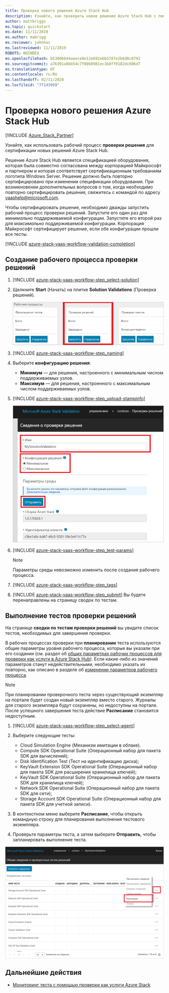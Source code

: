 ```yaml
---
title: Проверка нового решения Azure Stack Hub
description: Узнайте, как проверить новое решение Azure Stack Hub с помощью проверки как услуги.
author: mattbriggs
ms.topic: quickstart
ms.date: 11/11/2019
ms.author: mabrigg
ms.reviewer: johnhas
ms.lastreviewed: 11/11/2019
ROBOTS: NOINDEX
ms.openlocfilehash: b5380b644aeece0e12e692ebb578fe2b6d0c8792
ms.sourcegitcommit: a76301a8bb54c7f00b8981ec3b8ff0182dc606d7
ms.translationtype: HT
ms.contentlocale: ru-RU
ms.lasthandoff: 02/11/2020
ms.locfileid: "77143959"
---
```

# <a name="validate-a-new-azure-stack-hub-solution"></a>Проверка нового решения Azure Stack Hub

[!INCLUDE [Azure_Stack_Partner](./includes/azure-stack-partner-appliesto.md)]

Узнайте, как использовать рабочий процесс **проверки решения** для сертификации новых решений Azure Stack Hub.

Решение Azure Stack Hub является спецификацией оборудования, которая была совместно согласована между корпорацией Майкрософт и партнером и которая соответствует сертификационным требованиям логотипа Windows Server. Решение должно быть повторно сертифицировано при изменении спецификации оборудования. При возникновении дополнительных вопросов о том, когда необходимо повторно сертифицировать решения, свяжитесь с командой по адресу [vaashelp@microsoft.com](mailto:vaashelp@microsoft.com).

Чтобы сертифицировать решение, необходимо дважды запустить рабочий процесс проверки решений. Запустите его один раз для *минимально* поддерживаемой конфигурации. Запустите его второй раз для *максимально* поддерживаемой конфигурации. Корпорация Майкрософт сертифицирует решение, если обе конфигурации прошли все тесты.

[!INCLUDE [azure-stack-vaas-workflow-validation-completion](includes/azure-stack-vaas-workflow-validation-completion.md)]

## <a name="create-a-solution-validation-workflow"></a>Создание рабочего процесса проверки решений

1. [!INCLUDE [azure-stack-vaas-workflow-step_select-solution](includes/azure-stack-vaas-workflow-step_select-solution.md)]

3. Щелкните **Start** (Начать) на плитке **Solution Validations** (Проверка решений).

    ![Плитка рабочего процесса проверки решений](media/tile_validation-solution.png)

4. [!INCLUDE [azure-stack-vaas-workflow-step_naming](includes/azure-stack-vaas-workflow-step_naming.md)]

5. Выберите **конфигурацию решения**:
    - **Минимум** — для решения, настроенного с минимальным числом поддерживаемых узлов.
    - **Максимум** — для решения, настроенного с максимальным числом поддерживаемых узлов.
6. [!INCLUDE [azure-stack-vaas-workflow-step_upload-stampinfo](includes/azure-stack-vaas-workflow-step_upload-stampinfo.md)]

    ![Сведения о проверке решения](media/workflow_validation-solution_info.png)

7. [!INCLUDE [azure-stack-vaas-workflow-step_test-params](includes/azure-stack-vaas-workflow-step_test-params.md)]

    > [!NOTE]
    > Параметры среды невозможно изменить после создания рабочего процесса.

8. [!INCLUDE [azure-stack-vaas-workflow-step_tags](includes/azure-stack-vaas-workflow-step_tags.md)]
9. [!INCLUDE [azure-stack-vaas-workflow-step_submit](includes/azure-stack-vaas-workflow-step_submit.md)]
    Вы будете перенаправлены на страницу сводок по тестам.

## <a name="run-solution-validation-tests"></a>Выполнение тестов проверки решений

На странице **сводки по тестам проверки решений** вы увидите список тестов, необходимых для завершения проверки.

В рабочих процессах проверки при **планировании** теста используются общие параметры уровня рабочего процесса, которые вы указали при его создании (см. раздел об [общих параметрах рабочих процессов для проверки как услуги в Azure Stack Hub](azure-stack-vaas-parameters.md)). Если какие-либо из значений параметров станут недействительными, необходимо указать их повторно, как описано в разделе об [изменении параметров рабочего процесса](azure-stack-vaas-monitor-test.md#change-workflow-parameters).

> [!NOTE]
> При планировании проверочного теста через существующий экземпляр на портале будет создан новый экземпляр вместо старого. Журналы для старого экземпляра будут сохранены, но недоступны на портале.  
После успешного завершения теста действие **Расписание** становится недоступным.

1. [!INCLUDE [azure-stack-vaas-workflow-step_select-agent](includes/azure-stack-vaas-workflow-step_select-agent.md)]

2. Выберите следующие тесты:
    - Cloud Simulation Engine (Механизм имитации в облаке).
    - Compute SDK Operational Suite (Операционный набор для пакета SDK для вычислений);
    - Disk Identification Test (Тест на идентификацию диска);
    - KeyVault Extension SDK Operational Suite (Операционный набор для пакета SDK для расширения хранилища ключей);
    - KeyVault SDK Operational Suite (Операционный набор для пакета SDK для хранилища ключей);
    - Network SDK Operational Suite (Операционный набор для пакета SDK для сети);
    - Storage Account SDK Operational Suite (Операционный набор для пакета SDK для учетной записи).

3. В контекстном меню выберите **Расписание**, чтобы открыть командную строку для планирования выполнения тестового экземпляра.

4. Проверьте параметры теста, а затем выберите **Отправить**, чтобы запланировать выполнение теста.

![Выполнение теста проверки решений](media/workflow_validation-solution_schedule-test.png)

## <a name="next-steps"></a>Дальнейшие действия

- [Мониторинг теста с помощью проверки как услуги Azure Stack](azure-stack-vaas-monitor-test.md)